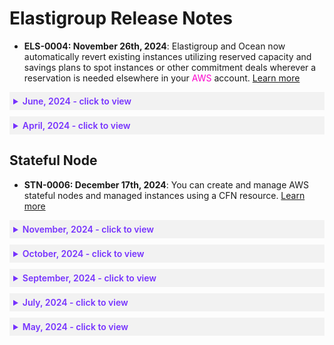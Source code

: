 # Elastigroup Release Notes

* **ELS-0004: November 26th, 2024**: Elastigroup and Ocean now automatically revert existing instances utilizing reserved capacity and savings plans to spot instances or other commitment deals wherever a reservation is needed elsewhere in your <font color="#FC01CC">AWS</font> account. [Learn more](elastigroup/features/core-features/dynamic-commitment)


 <details style="background:#f2f2f2; padding:6px; margin:10px 0px 0px 0px">
   <summary markdown="span" style="color:#7632FE; font-weight:600">June, 2024 - click to view</summary>

<div style="padding-left:16px">

* **ELS-0003: June 23rd, 2024**: You can now choose between On-Demand (OD) and Spot virtual machines (VMs) based on specific requirements in an Elastigroup. [Learn more](https://docs.spot.io/elastigroup/features-azure/od-spotvm)

* **ELS-0002: June 16th, 2024**: The new tutorials for <font color="#FC01CC">GCP</font> provide a comprehensive guide to managing and optimizing resources using Elastigroup in <font color="#FC01CC">GCP</font>. [Learn more](https://docs.spot.io/elastigroup/tutorials-gcp/)

 </div>
 </details>
 
 <details style="background:#f2f2f2; padding:6px; margin:10px 0px 0px 0px">
   <summary markdown="span" style="color:#7632FE; font-weight:600">April, 2024 - click to view</summary>

<div style="padding-left:16px">

* **ELS-0001: April 4th, 2024**: You can now leverage availability zone scores and recommendations to reduce costs and minimize interruptions when selecting availability zones for launching instances. [Learn more](https://docs.spot.io/elastigroup/features/core-features/az-scores)

 </div>
 </details>

## Stateful Node

* **STN-0006: December 17th, 2024**: You can create and manage AWS stateful nodes and managed instances using a CFN resource. [Learn more](tools-and-provisioning/cloudformation/more-examples/cfn-statefulnode)


 <details style="background:#f2f2f2; padding:6px; margin:10px 0px 0px 0px">
   <summary markdown="span" style="color:#7632FE; font-weight:600">November, 2024 - click to view</summary>

<div style="padding-left:16px">

* **STN-0005: November 12th, 2024**: Attribute-based virtual machine selection is now the default behavior for stateful node imports as it extends their spot size whitelist, offering more market options and potentially reducing interruption rates. [Learn more](managed-instance/azure/getting-started/import-stateful-node)

 </div>
 </details>

 <details style="background:#f2f2f2; padding:6px; margin:10px 0px 0px 0px">
   <summary markdown="span" style="color:#7632FE; font-weight:600">October, 2024 - click to view</summary>

<div style="padding-left:16px">

* **STN-0004: October 9th, 2024**: You can now use the console to:

  * start a Spot-managed VM when a stateful node is stopped
  * stop an Azure VM when a stateful node is running

 </div>
 </details>

 <details style="background:#f2f2f2; padding:6px; margin:10px 0px 0px 0px">
   <summary markdown="span" style="color:#7632FE; font-weight:600">September, 2024 - click to view</summary>

<div style="padding-left:16px">

* **STN-0003: September 25th, 2024**: September 25th, 2024**: Elastigroup can now change the import flow to keep the virtual machine's status after an import is complete, depending on whether the original virtual machine is running or stopped. [Learn more](managed-instance/azure/getting-started/import-stateful-node?id=import-process-steps)

 </div>
 </details>

 <details style="background:#f2f2f2; padding:6px; margin:10px 0px 0px 0px">
   <summary markdown="span" style="color:#7632FE; font-weight:600">July, 2024 - click to view</summary>

<div style="padding-left:16px">

* **STN-0002: July 10th, 2024**: You can now select VM sizes based on specific attributes that utilize the best markets in the selected ranges. [Learn more](managed-instance/azure/getting-started/create-stateful-node?id=vm-sizes)

 </div>
 </details>

 <details style="background:#f2f2f2; padding:6px; margin:10px 0px 0px 0px">
   <summary markdown="span" style="color:#7632FE; font-weight:600">May, 2024 - click to view</summary>

<div style="padding-left:16px">

* **STN-0001: May 30th, 2024**: In the Costs tab, you can now view your stateful node's costs, including a breakdown of daily spend and a summary of overall costs. This new section offers insights into compute, storage, and network expenses. [Learn more](managed-instance/azure/tutorials/view-details?id=costs)

 </div>
 </details>


